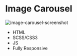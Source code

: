 # Image Carousel

![image-carousel-screenshot](https://user-images.githubusercontent.com/43527919/116008342-b885be80-a61c-11eb-8a95-dec18826ee23.png)

- HTML
- SCSS/CSS3
- JS
- Fully Responsive
